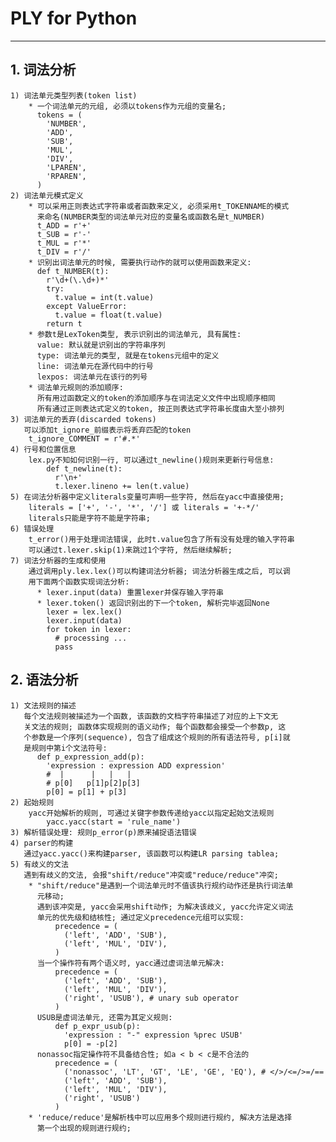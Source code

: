 # **PLY for Python**
***


## **1. 词法分析**
    1) 词法单元类型列表(token list)
        * 一个词法单元的元组, 必须以tokens作为元组的变量名;
          tokens = (
            'NUMBER', 
            'ADD', 
            'SUB', 
            'MUL', 
            'DIV', 
            'LPAREN', 
            'RPAREN', 
          )
    2) 词法单元模式定义
        * 可以采用正则表达式字符串或者函数来定义, 必须采用t_TOKENNAME的模式
          来命名(NUMBER类型的词法单元对应的变量名或函数名是t_NUMBER)
          t_ADD = r'+'
          t_SUB = r'-'
          t_MUL = r'*'
          t_DIV = r'/'
        * 识别出词法单元的时候, 需要执行动作的就可以使用函数来定义:
          def t_NUMBER(t):
            r'\d+(\.\d+)*'
            try:
              t.value = int(t.value)
            except ValueError:
              t.value = float(t.value)
            return t
        * 参数t是LexToken类型, 表示识别出的词法单元, 具有属性:
          value: 默认就是识别出的字符串序列
          type: 词法单元的类型, 就是在tokens元组中的定义
          line: 词法单元在源代码中的行号
          lexpos: 词法单元在该行的列号
        * 词法单元规则的添加顺序:
          所有用过函数定义的token的添加顺序与在词法定义文件中出现顺序相同
          所有通过正则表达式定义的token, 按正则表达式字符串长度由大至小排列
    3) 词法单元的丢弃(discarded tokens)
       可以添加t_ignore_前缀表示将丢弃匹配的token
        t_ignore_COMMENT = r'#.*'
    4) 行号和位置信息
        lex.py不知如何识别一行, 可以通过t_newline()规则来更新行号信息:
            def t_newline(t):
              r'\n+'
              t.lexer.lineno += len(t.value)
    5) 在词法分析器中定义literals变量可声明一些字符, 然后在yacc中直接使用;
        literals = ['+', '-', '*', '/'] 或 literals = '+-*/'
        literals只能是字符不能是字符串;
    6) 错误处理
        t_error()用于处理词法错误, 此时t.value包含了所有没有处理的输入字符串
        可以通过t.lexer.skip(1)来跳过1个字符, 然后继续解析;
    7) 词法分析器的生成和使用
        通过调用ply.lex.lex()可以构建词法分析器; 词法分析器生成之后, 可以调
        用下面两个函数实现词法分析:
          * lexer.input(data) 重置lexer并保存输入字符串
          * lexer.token() 返回识别出的下一个token, 解析完毕返回None
            lexer = lex.lex()
            lexer.input(data)
            for token in lexer:
              # processing ...
              pass


## **2. 语法分析**
    1) 文法规则的描述
       每个文法规则被描述为一个函数, 该函数的文档字符串描述了对应的上下文无
       关文法的规则; 函数体实现规则的语义动作; 每个函数都会接受一个参数p, 这
       个参数是一个序列(sequence), 包含了组成这个规则的所有语法符号, p[i]就
       是规则中第i个文法符号:
          def p_expression_add(p):
            'expression : expression ADD expression'
            #  |      |   |   |
            # p[0]   p[1]p[2]p[3]
            p[0] = p[1] + p[3]
    2) 起始规则
        yacc开始解析的规则, 可通过关键字参数传递给yacc以指定起始文法规则
            yacc.yacc(start = 'rule_name')
    3) 解析错误处理: 规则p_error(p)原来捕捉语法错误
    4) parser的构建
       通过yacc.yacc()来构建parser, 该函数可以构建LR parsing tablea;
    5) 有歧义的文法
       遇到有歧义的文法, 会报"shift/reduce"冲突或"reduce/reduce"冲突; 
        * "shift/reduce"是遇到一个词法单元时不值该执行规约动作还是执行词法单
          元移动;
          遇到该冲突是, yacc会采用shift动作; 为解决该歧义, yacc允许定义词法
          单元的优先级和结核性; 通过定义precedence元组可以实现:
              precedence = (
                ('left', 'ADD', 'SUB'), 
                ('left', 'MUL', 'DIV'),
              )
          当一个操作符有两个语义时, yacc通过虚词法单元解决:
              precedence = (
                ('left', 'ADD', 'SUB'), 
                ('left', 'MUL', 'DIV'),
                ('right', 'USUB'), # unary sub operator
              )
          USUB是虚词法单元, 还需为其定义规则:
              def p_expr_usub(p):
                'expression : "-" expression %prec USUB'
                p[0] = -p[2]
          nonassoc指定操作符不具备结合性; 如a < b < c是不合法的
              precedence = (
                ('nonassoc', 'LT', 'GT', 'LE', 'GE', 'EQ'), # </>/<=/>=/==
                ('left', 'ADD', 'SUB'), 
                ('left', 'MUL', 'DIV'), 
                ('right', 'USUB')
              )
        * 'reduce/reduce'是解析栈中可以应用多个规则进行规约, 解决方法是选择
          第一个出现的规则进行规约;
